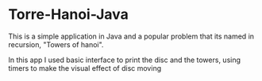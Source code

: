 # Torre-Hanoi-Java
This is a simple application in Java and a popular problem that its named in recursion, "Towers of hanoi". 

In this app I used basic interface to print the disc and the towers, using timers to make the visual effect of
disc moving
